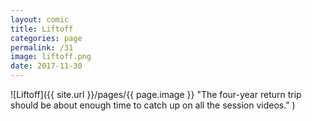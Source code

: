 ```yaml
---
layout: comic
title: Liftoff
categories: page
permalink: /31
image: liftoff.png
date: 2017-11-30
---
```


![Liftoff]({{ site.url }}/pages/{{ page.image }} "The four-year return trip should be about enough time to catch up on all the session videos." )